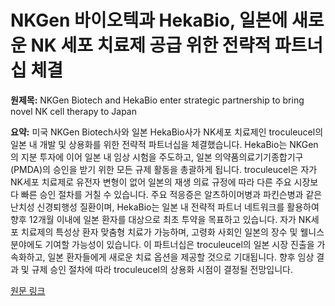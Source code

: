 # NKGen 바이오텍과 HekaBio, 일본에 새로운 NK 세포 치료제 공급 위한 전략적 파트너십 체결

**원제목:** NKGen Biotech and HekaBio enter strategic partnership to bring novel NK cell therapy to Japan

**요약:** 미국 NKGen Biotech사와 일본 HekaBio사가 NK세포 치료제인 troculeucel의 일본 내 개발 및 상용화를 위한 전략적 파트너십을 체결했습니다.  HekaBio는 NKGen의 지분 투자에 이어 일본 내 임상 시험을 주도하고, 일본 의약품의료기기종합기구(PMDA)의 승인을 받기 위한 모든 규제 활동을 총괄하게 됩니다.  troculeucel은 자가 NK세포 치료제로 유전자 변형이 없어 일본의 재생 의료 규정에 따라 다른 주요 시장보다 빠른 승인 절차를 거칠 수 있습니다.  주요 적응증은 알츠하이머병과 파킨슨병과 같은 난치성 신경퇴행성 질환이며,  HekaBio는 일본 내 전략적 파트너 네트워크를 활용하여 향후 12개월 이내에 일본 환자를 대상으로 최초 투약을 목표하고 있습니다.  자가 NK세포 치료제의 특성상 환자 맞춤형 치료가 가능하며,  고령화 사회인 일본의 장수 및 웰니스 분야에도 기여할 가능성이 있습니다.  이 파트너십은 troculeucel의 일본 시장 진출을 가속화하고,  일본 환자들에게 새로운 치료 옵션을 제공할 것으로 기대됩니다.  향후 임상 결과 및 규제 승인 절차에 따라 troculeucel의 상용화 시점이 결정될 전망입니다.

[원문 링크](https://www.biospectrumasia.com/news/50/26370/nkgen-biotech-and-hekabio-enter-strategic-partnership-to-bring-novel-nk-cell-therapy-to-japan.html)
